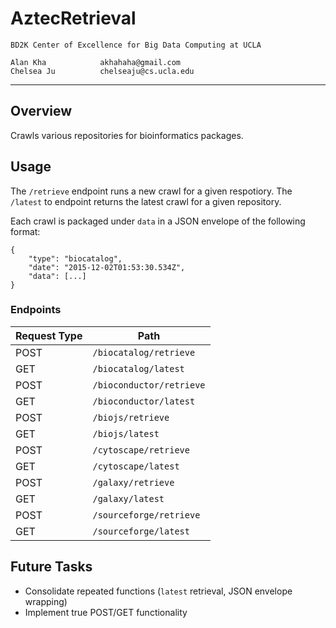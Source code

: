 AztecRetrieval
===================
	BD2K Center of Excellence for Big Data Computing at UCLA

	Alan Kha            akhahaha@gmail.com
	Chelsea Ju          chelseaju@cs.ucla.edu
-------------------------------------------------------------------------------
Overview
---------------
Crawls various repositories for bioinformatics packages.

Usage
---------------
The `/retrieve` endpoint runs a new crawl for a given respotiory.
The `/latest` to endpoint returns the latest crawl for a given repository.

Each crawl is packaged under `data` in a JSON envelope of the following format:
```
{
    "type": "biocatalog",
    "date": "2015-12-02T01:53:30.534Z",
    "data": [...]
}
```

### Endpoints
Request Type | Path
------------ | -------------
POST | `/biocatalog/retrieve`
GET | `/biocatalog/latest`
POST | `/bioconductor/retrieve`
GET | `/bioconductor/latest`
POST | `/biojs/retrieve`
GET | `/biojs/latest`
POST | `/cytoscape/retrieve`
GET | `/cytoscape/latest`
POST | `/galaxy/retrieve`
GET | `/galaxy/latest`
POST | `/sourceforge/retrieve`
GET | `/sourceforge/latest`

Future Tasks
---------------
 - Consolidate repeated functions (`latest` retrieval, JSON envelope wrapping)
 - Implement true POST/GET functionality
